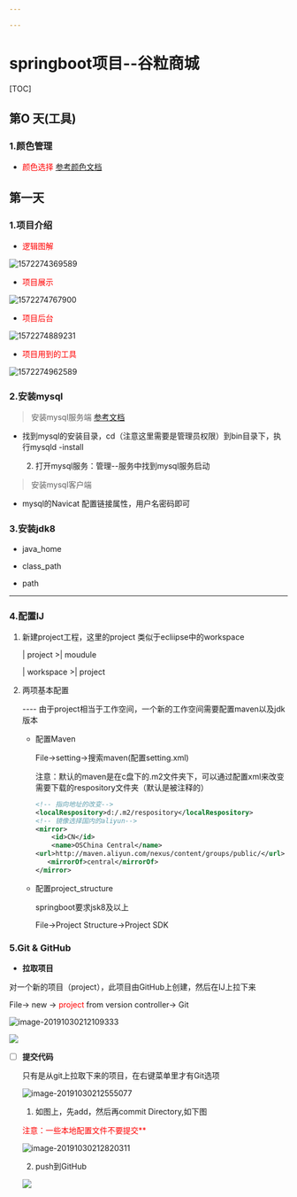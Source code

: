 ```yaml
---

---
```


# springboot项目--谷粒商城

[TOC]

## 第O 天(工具)

### 1.颜色管理

* <font color= red>颜色选择</font>    [参考颜色文档](https://blog.csdn.net/weixin_37998647/article/details/79428290)

## 第一天   

### 1.项目介绍

* <font color=Red>逻辑图解</font>  

![1572274369589](images/1572274369589.png)

* <font color=Red>项目展示</font> 

![1572274767900](images/1572274767900.png)

* <font color=Red>项目后台</font> 

![1572274889231](images/1572274889231.png)

* <font color=Red>项目用到的工具</font> 

![1572274962589](images/1572274962589.png)

### 2.安装mysql

> 安装mysql服务端   [参考文档](https://www.jb51.net/article/92158.htm)

* 找到mysql的安装目录，cd（注意这里需要是管理员权限）到bin目录下，执行mysqld -install

 	2. 打开mysql服务：管理--服务中找到mysql服务启动

> 安装mysql客户端

*  mysql的Navicat 配置链接属性，用户名密码即可

### 3.安装jdk8

* java_home

* class_path

* path

****

### 4.配置IJ

1. 新建project工程，这里的project 类似于ecliipse中的workspace

   | project    >| moudule 

   | workspace  >| project

2. 两项基本配置

   ---- 由于project相当于工作空间，一个新的工作空间需要配置maven以及jdk版本

   * 配置Maven

     File->setting->搜索maven(配置setting.xml)

     注意：默认的maven是在c盘下的.m2文件夹下，可以通过配置xml来改变需要下载的respository文件夹（默认是被注释的）

     ~~~xml
     <!-- 指向地址的改变-->
     <localRespository>d:/.m2/respository</localRespository>
     <!-- 镜像选择国内的aliyun-->
     <mirror>
         <id>CN</id>
         <name>OSChina Central</name>
     <url>http://maven.aliyun.com/nexus/content/groups/public/</url>
     	<mirrorOf>central</mirrorOf>
     </mirror>
     ~~~

   * 配置project_structure

     springboot要求jsk8及以上

     File->Project Structure->Project SDK 

### 5.Git & GitHub

* **拉取项目**

对一个新的项目（project），此项目由GitHub上创建，然后在IJ上拉下来

File-> new -> <font color=red>project </font>from version controller-> Git

![image-20191030212109333](images/image-20191030212109333.png)

![](images/image-20191030212017557.png)

- [ ] **提交代码**

  只有是从git上拉取下来的项目，在右键菜单里才有Git选项

  ![image-20191030212555077](images/image-20191030212555077.png)

  1. 如图上，先add，然后再commit Directory,如下图

  <font color=red>注意：一些本地配置文件不要提交**</font>

  ![image-20191030212820311](images/image-20191030212820311.png)

  2. push到GitHub

  ![](images/image-20191030220026096-1572444111441.png)

